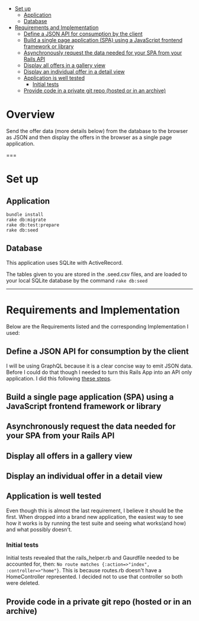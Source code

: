 <!-- TOC depthFrom:1 depthTo:6 withLinks:1 updateOnSave:1 orderedList:0 -->

- [Set up](#set-up)
	- [Application](#application)
	- [Database](#database)
- [Requirements and Implementation](#requirements-and-implementation)
	- [Define a JSON API for consumption by the client](#define-a-json-api-for-consumption-by-the-client)
	- [Build a single page application (SPA) using a JavaScript frontend framework or library](#build-a-single-page-application-spa-using-a-javascript-frontend-framework-or-library)
	- [Asynchronously request the data needed for your SPA from your Rails API](#asynchronously-request-the-data-needed-for-your-spa-from-your-rails-api)
	- [Display all offers in a gallery view](#display-all-offers-in-a-gallery-view)
	- [Display an individual offer in a detail view](#display-an-individual-offer-in-a-detail-view)
	- [Application is well tested](#application-is-well-tested)
		- [Initial tests](#initial-tests)
	- [Provide code in a private git repo (hosted or in an archive)](#provide-code-in-a-private-git-repo-hosted-or-in-an-archive)

<!-- /TOC -->

 # Overview

Send the offer data (more details below) from the database to the browser as JSON and then display the offers in the browser as a single page application.

===

# Set up

## Application

```
bundle install
rake db:migrate
rake db:test:prepare
rake db:seed
```

## Database

This application uses SQLite with ActiveRecord.

The tables given to you are stored in the .seed.csv files, and are loaded to your local SQLite database by the command `rake db:seed`

--------------------------------------------------------------------------------

# Requirements and Implementation

Below are the Requirements listed and the corresponding Implementation I used:

## Define a JSON API for consumption by the client

I will be using GraphQL because it is a clear concise way to emit JSON data. Before I could do that though I needed to turn this Rails App into an API only application. I did this following [these steps](https://hashrocket.com/blog/posts/how-to-make-rails-5-api-only).

## Build a single page application (SPA) using a JavaScript frontend framework or library

## Asynchronously request the data needed for your SPA from your Rails API

## Display all offers in a gallery view

## Display an individual offer in a detail view

## Application is well tested

Even though this is almost the last requirement, I believe it should be the first. When dropped into a brand new application, the easiest way to see how it works is by running the test suite and seeing what works(and how) and what possibly doesn't.

### Initial tests

Initial tests revealed that the rails_helper.rb and Gaurdfile needed to be accounted for, then: `No route matches {:action=>"index", :controller=>"home"}`. This is because routes.rb doesn't have a HomeController represented. I decided not to use that controller so both were deleted.

## Provide code in a private git repo (hosted or in an archive)
